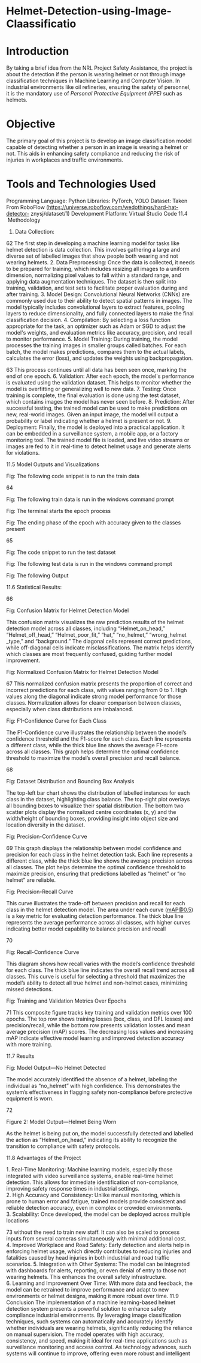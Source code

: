 # Helmet-Detection-using-Image-Claassificatio
# Introduction
By taking a brief idea from the NRL Project Safety Assistance, the project is
about the detection if the person is wearing helmet or not through image
classification techniques in Machine Learning and Computer Vision. In
industrial environments like oil refineries, ensuring the safety of personnel, it
is the mandatory use of *Personal Protective Equipment (PPE)* such as
helmets.
# Objective
The primary goal of this project is to develop an image classification model
capable of detecting whether a person in an image is wearing a helmet or
not. This aids in enhancing safety compliance and reducing the risk of
injuries in workplaces and traffic environments.
# Tools and Technologies Used
Programming Language: Python
Libraries: PyTorch, YOLO
Dataset: Taken From RoboFlow (https://universe.roboflow.com/wedothings/hard-hat-detector-
znysj/dataset/1)
Development Platform: Virtual Studio Code
11.4  Methodology

1. Data Collection:

62
The first step in developing a machine learning model for tasks
like helmet detection is data collection. This involves gathering
a large and diverse set of labelled images that show people both
wearing and not wearing helmets.
2. Data Preprocessing:
Once the data is collected, it needs to be prepared for training,
which includes resizing all images to a uniform dimension,
normalizing pixel values to fall within a standard range, and
applying data augmentation techniques. The dataset is then split
into training, validation, and test sets to facilitate proper
evaluation during and after training.
3. Model Design:
Convolutional Neural Networks (CNNs) are commonly used
due to their ability to detect spatial patterns in images. The
model typically includes convolutional layers to extract
features, pooling layers to reduce dimensionality, and fully
connected layers to make the final classification decision.
4. Compilation:
By selecting a loss function appropriate for the task, an
optimizer such as Adam or SGD to adjust the model&#39;s weights,
and evaluation metrics like accuracy, precision, and recall to
monitor performance.
5. Model Training:
During training, the model processes the training images in
smaller groups called batches. For each batch, the model makes
predictions, compares them to the actual labels, calculates the
error (loss), and updates the weights using backpropagation.

63
This process continues until all data has been seen once,
marking the end of one epoch.
6. Validation:
After each epoch, the model&#39;s performance is evaluated using
the validation dataset. This helps to monitor whether the model
is overfitting or generalizing well to new data.
7. Testing:
Once training is complete, the final evaluation is done using the
test dataset, which contains images the model has never seen
before.
8. Prediction:
After successful testing, the trained model can be used to make
predictions on new, real-world images. Given an input image,
the model will output a probability or label indicating whether a
helmet is present or not.
9. Deployment:
Finally, the model is deployed into a practical application. It can
be embedded in a surveillance system, a mobile app, or a
factory monitoring tool. The trained model file is loaded, and
live video streams or images are fed to it in real-time to detect
helmet usage and generate alerts for violations.

11.5 Model Outputs and Visualizations

Fig: The following code snippet is to run the train data

64

Fig: The following train data is run in the windows command prompt

Fig: The terminal starts the epoch process

Fig: The ending phase of the epoch with accuracy given to the classes present

65

Fig: The code snippet to run the test dataset

Fig: The following test data is run in the windows command prompt

Fig: The following Output

11.6 Statistical Results:

66

Fig: Confusion Matrix for Helmet Detection Model

This confusion matrix visualizes the raw prediction results of the helmet
detection model across all classes, including “Helmet_on_head,”
“Helmet_off_head,” “Helmet_poor_fit,” “hat,” “no_helmet,” “wrong_helmet
_type,” and “background.” The diagonal cells represent correct predictions,
while off-diagonal cells indicate misclassifications. The matrix helps identify
which classes are most frequently confused, guiding further model
improvement.

Fig: Normalized Confusion Matrix for Helmet Detection Model

67
This normalized confusion matrix presents the proportion of correct and
incorrect predictions for each class, with values ranging from 0 to 1. High
values along the diagonal indicate strong model performance for those
classes. Normalization allows for clearer comparison between classes,
especially when class distributions are imbalanced.

Fig: F1-Confidence Curve for Each Class

The F1-Confidence curve illustrates the relationship between the model’s
confidence threshold and the F1-score for each class. Each line represents a
different class, while the thick blue line shows the average F1-score across
all classes. This graph helps determine the optimal confidence threshold to
maximize the model’s overall precision and recall balance.

68

Fig: Dataset Distribution and Bounding Box Analysis

The top-left bar chart shows the distribution of labelled instances for each
class in the dataset, highlighting class balance. The top-right plot overlays all
bounding boxes to visualize their spatial distribution. The bottom two scatter
plots display the normalized centre coordinates (x, y) and the width/height of
bounding boxes, providing insight into object size and location diversity in
the dataset.

Fig: Precision-Confidence Curve

69
This graph displays the relationship between model confidence and precision
for each class in the helmet detection task. Each line represents a different
class, while the thick blue line shows the average precision across all classes.
The plot helps determine the optimal confidence threshold to maximize
precision, ensuring that predictions labelled as “helmet” or “no helmet” are
reliable.

Fig: Precision-Recall Curve

This curve illustrates the trade-off between precision and recall for each
class in the helmet detection model. The area under each curve (mAP@0.5)
is a key metric for evaluating detection performance. The thick blue line
represents the average performance across all classes, with higher curves
indicating better model capability to balance precision and recall

70

Fig: Recall-Confidence Curve

This diagram shows how recall varies with the model’s confidence threshold
for each class. The thick blue line indicates the overall recall trend across all
classes. This curve is useful for selecting a threshold that maximizes the
model’s ability to detect all true helmet and non-helmet cases, minimizing
missed detections.

Fig: Training and Validation Metrics Over Epochs

71
This composite figure tracks key training and validation metrics over 100
epochs. The top row shows training losses (box, class, and DFL losses) and
precision/recall, while the bottom row presents validation losses and mean
average precision (mAP) scores. The decreasing loss values and increasing
mAP indicate effective model learning and improved detection accuracy
with more training.

11.7 Results

Fig: Model Output—No Helmet Detected

The model accurately identified the absence of a helmet, labeling the
individual as “no_helmet” with high confidence. This demonstrates the
system’s effectiveness in flagging safety non-compliance before protective
equipment is worn.

72

Figure 2: Model Output—Helmet Being Worn

As the helmet is being put on, the model successfully detected and labelled
the action as “Helmet_on_head,” indicating its ability to recognize the
transition to compliance with safety protocols.

11.8 Advantages of the Project

1. Real-Time Monitoring:
Machine learning models, especially those integrated with video surveillance
systems, enable real-time helmet detection. This allows for immediate
identification of non-compliance, improving safety response times in
industrial settings.
2. High Accuracy and Consistency:
Unlike manual monitoring, which is prone to human error and fatigue,
trained models provide consistent and reliable detection accuracy, even in
complex or crowded environments.
3. Scalability:
Once developed, the model can be deployed across multiple locations

73
without the need to train new staff. It can also be scaled to process inputs
from several cameras simultaneously with minimal additional cost.
4. Improved Workplace and Road Safety:
Early detection and alerts help in enforcing helmet usage, which directly
contributes to reducing injuries and fatalities caused by head injuries in both
industrial and road traffic scenarios.
5. Integration with Other Systems:
The model can be integrated with dashboards for alerts, reporting, or even
denial of entry to those not wearing helmets. This enhances the overall safety
infrastructure.
6. Learning and Improvement Over Time:
With more data and feedback, the model can be retrained to improve
performance and adapt to new environments or helmet designs, making it
more robust over time.
11.9 Conclusion
The implementation of a machine learning-based helmet detection system
presents a powerful solution to enhance safety compliance industrial
environments. By leveraging image classification techniques, such systems
can automatically and accurately identify whether individuals are wearing
helmets, significantly reducing the reliance on manual supervision. The
model operates with high accuracy, consistency, and speed, making it ideal
for real-time applications such as surveillance monitoring and access control.
As technology advances, such systems will continue to improve, offering
even more robust and intelligent
